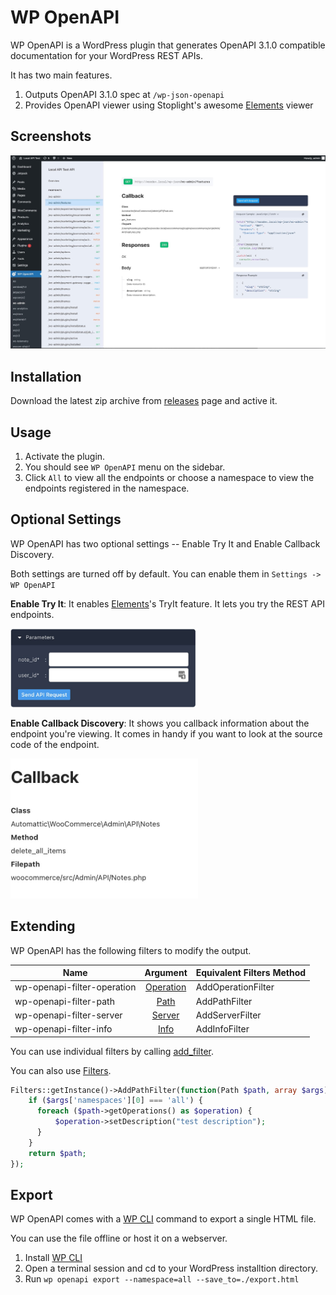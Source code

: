 # WP OpenAPI

WP OpenAPI is a WordPress plugin that generates OpenAPI 3.1.0 compatible documentation for your WordPress REST APIs.

It has two main features.

1. Outputs OpenAPI 3.1.0 spec at `/wp-json-openapi`
2. Provides OpenAPI viewer using Stoplight's awesome [Elements](https://github.com/stoplightio/elements) viewer


## Screenshots

![screenshot](./screenshots/screenshot1.jpg)



## Installation

Download the latest zip archive from [releases](./releases) page and active it.

## Usage

1. Activate the plugin.
2. You should see `WP OpenAPI` menu on the sidebar.
3. Click `All` to view all the endpoints or choose a namespace to view the endpoints registered in the namespace.

## Optional Settings

WP OpenAPI has two optional settings -- Enable Try It and Enable Callback Discovery. 

Both settings are turned off by default.
You can enable them in `Settings -> WP OpenAPI`


**Enable Try It**: It enables [Elements](https://github.com/stoplightio/elements)'s TryIt feature. It lets you try the REST API endpoints.

<img src='./screenshots/tryit.jpg' width='300'>


**Enable Callback Discovery**: It shows you callback information about the endpoint you're viewing. 
It comes in handy if you want to look at the source code of the endpoint.

<img src='./screenshots/callback.jpg' width='300'>


## Extending

WP OpenAPI has the following filters to modify the output.


| Name        | Argument        | Equivalent Filters Method |
| ------------- |:-------------:|------------------------------------|
| wp-openapi-filter-operation      | [Operation](./src/Spec/Operation.php) | AddOperationFilter |
|wp-openapi-filter-path      | [Path](./src/Spec/Path.php)      | AddPathFilter |
| wp-openapi-filter-server | [Server](./src/Spec/Server.php)   |   AddServerFilter |
| wp-openapi-filter-info | [Info](./src/Spec/Info.php) | AddInfoFilter |

You can use individual filters by calling [add_filter](https://developer.wordpress.org/reference/functions/add_filter/). 

You can also use [Filters](./src/Filters.php).


```php
Filters::getInstance()->AddPathFilter(function(Path $path, array $args) {
    if ($args['namespaces'][0] === 'all') {
      foreach ($path->getOperations() as $operation) {
          $operation->setDescription("test description");
      }
    }
    return $path;
});
```

## Export

WP OpenAPI comes with a [WP CLI](https://wp-cli.org/) command to export a single HTML file. 

You can use the file offline or host it on a webserver.

1. Install [WP CLI](https://wp-cli.org/) 
2. Open a terminal session and cd to your WordPress installtion directory.
3. Run `wp openapi export --namespace=all --save_to=./export.html`



